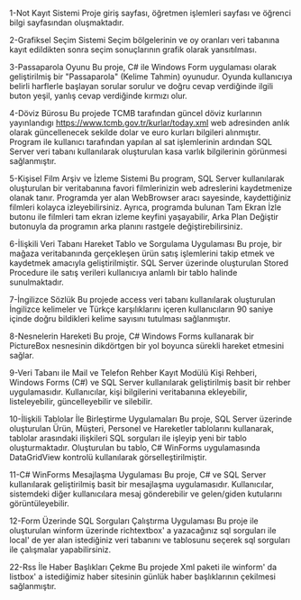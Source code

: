 1-Not Kayıt Sistemi
Proje giriş sayfası, öğretmen işlemleri sayfası ve öğrenci bilgi sayfasından oluşmaktadır.

2-Grafiksel Seçim Sistemi
Seçim bölgelerinin ve oy oranları veri tabanına kayıt edildikten sonra seçim sonuçlarının grafik olarak yansıtılması. 

3-Passaparola Oyunu
Bu proje, C# ile Windows Form uygulaması olarak geliştirilmiş bir "Passaparola" (Kelime Tahmin) oyunudur. Oyunda kullanıcıya belirli harflerle başlayan sorular sorulur ve doğru cevap verdiğinde ilgili buton yeşil, yanlış cevap verdiğinde kırmızı olur.

4-Döviz Bürosu
Bu projede TCMB tarafından güncel döviz kurlarının yayınlandıgı https://www.tcmb.gov.tr/kurlar/today.xml web adresinden anlık olarak güncellenecek sekilde dolar ve euro kurları bilgileri alınmıştır. Program ile kullanıcı tarafından yapılan al sat işlemlerinin ardından SQL Server veri tabanı kullanılarak oluşturulan kasa varlık bilgilerinin görünmesi sağlanmıştır.

5-Kişisel Film Arşiv ve İzleme Sistemi
Bu program, SQL Server kullanılarak oluşturulan bir veritabanına favori filmlerinizin web adreslerini kaydetmenize olanak tanır. Programda yer alan WebBrowser aracı sayesinde, kaydettiğiniz filmleri kolayca izleyebilirsiniz. Ayrıca, programda bulunan Tam Ekran İzle butonu ile filmleri tam ekran izleme keyfini yaşayabilir, Arka Plan Değiştir butonuyla da programın arka planını rastgele değiştirebilirsiniz.

6-İlişkili Veri Tabanı Hareket Tablo ve Sorgulama Uygulaması
Bu proje, bir mağaza veritabanında gerçekleşen ürün satış işlemlerini takip etmek ve kaydetmek amacıyla geliştirilmiştir. SQL Server üzerinde oluşturulan Stored Procedure ile satış verileri kullanıcıya anlamlı bir tablo halinde sunulmaktadır.

7-İngilizce Sözlük
Bu projede access veri tabanı kullanılarak oluşturulan İngilizce kelimeler ve Türkçe karşılıklarını içeren  kullanıcıların 90 saniye içinde doğru bildikleri kelime sayısını  tutulması sağlanmıştır.

8-Nesnelerin Hareketi
Bu proje, C# Windows Forms kullanarak bir PictureBox nesnesinin dikdörtgen bir yol boyunca sürekli hareket etmesini sağlar.

9-Veri Tabanı ile Mail ve Telefon Rehber Kayıt Modülü
Kişi Rehberi, Windows Forms (C#) ve SQL Server kullanılarak geliştirilmiş basit bir rehber uygulamasıdır. Kullanıcılar, kişi bilgilerini veritabanına ekleyebilir, listeleyebilir, güncelleyebilir ve silebilir.

10-İlişkili Tablolar İle Birleştirme Uygulamaları
Bu proje, SQL Server üzerinde oluşturulan Ürün, Müşteri, Personel ve Hareketler tablolarını kullanarak, tablolar arasındaki ilişkileri SQL sorguları ile işleyip yeni bir tablo oluşturmaktadır. Oluşturulan bu tablo, C# WinForms uygulamasında DataGridView kontrolü kullanılarak görselleştirilmiştir.

11-C# WinForms Mesajlaşma Uygulaması
Bu proje, C# ve SQL Server kullanılarak geliştirilmiş basit bir mesajlaşma uygulamasıdır. Kullanıcılar, sistemdeki diğer kullanıcılara mesaj gönderebilir ve gelen/giden kutularını görüntüleyebilir.

12-Form Üzerinde SQL Sorguları Çalıştırma Uygulaması
Bu proje ile oluşturulan winform üzerinde richtextbox' a yazacağınız sql sorguları ile local' de yer alan istediğiniz veri tabanını ve tablosunu  seçerek sql sorguları ile çalışmalar yapabilirsiniz.

















22-Rss İle Haber Başlıkları Çekme
Bu projede Xml paketi ile winform' da listbox' a istediğimiz haber sitesinin günlük haber başlıklarının çekilmesi sağlanmıştır.




